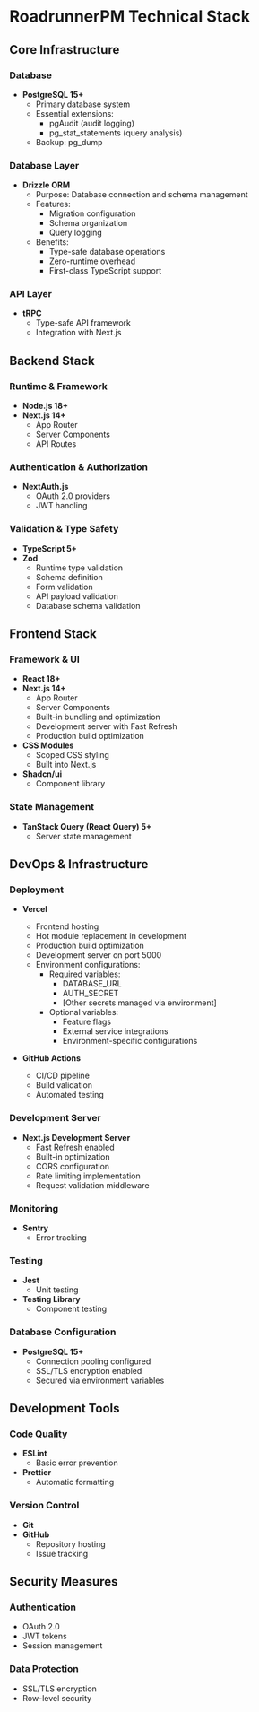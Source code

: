 # RoadrunnerPM Technical Stack

## Core Infrastructure

### Database
- **PostgreSQL 15+**
  - Primary database system
  - Essential extensions:
    - pgAudit (audit logging)
    - pg_stat_statements (query analysis)
  - Backup: pg_dump

### Database Layer
- **Drizzle ORM**
  - Purpose: Database connection and schema management
  - Features:
    - Migration configuration
    - Schema organization
    - Query logging
  - Benefits:
    - Type-safe database operations
    - Zero-runtime overhead
    - First-class TypeScript support

### API Layer
- **tRPC**
  - Type-safe API framework
  - Integration with Next.js

## Backend Stack

### Runtime & Framework
- **Node.js 18+**
- **Next.js 14+**
  - App Router
  - Server Components
  - API Routes

### Authentication & Authorization
- **NextAuth.js**
  - OAuth 2.0 providers
  - JWT handling

### Validation & Type Safety
- **TypeScript 5+**
- **Zod**
  - Runtime type validation
  - Schema definition
  - Form validation
  - API payload validation
  - Database schema validation

## Frontend Stack

### Framework & UI
- **React 18+**
- **Next.js 14+**
  - App Router
  - Server Components
  - Built-in bundling and optimization
  - Development server with Fast Refresh
  - Production build optimization
- **CSS Modules**
  - Scoped CSS styling
  - Built into Next.js
- **Shadcn/ui**
  - Component library

### State Management
- **TanStack Query (React Query) 5+**
  - Server state management

## DevOps & Infrastructure

### Deployment

- **Vercel**
  - Frontend hosting
  - Hot module replacement in development
  - Production build optimization
  - Development server on port 5000
  - Environment configurations:
    - Required variables:
      - DATABASE_URL
      - AUTH_SECRET
      - [Other secrets managed via environment]
    - Optional variables:
      - Feature flags
      - External service integrations
      - Environment-specific configurations

- **GitHub Actions**
  - CI/CD pipeline
  - Build validation
  - Automated testing

### Development Server
- **Next.js Development Server**
  - Fast Refresh enabled
  - Built-in optimization
  - CORS configuration
  - Rate limiting implementation
  - Request validation middleware

### Monitoring
- **Sentry**
  - Error tracking

### Testing
- **Jest**
  - Unit testing
- **Testing Library**
  - Component testing

### Database Configuration
- **PostgreSQL 15+**
  - Connection pooling configured
  - SSL/TLS encryption enabled
  - Secured via environment variables

## Development Tools

### Code Quality
- **ESLint**
  - Basic error prevention
- **Prettier**
  - Automatic formatting

### Version Control
- **Git**
- **GitHub**
  - Repository hosting
  - Issue tracking

## Security Measures

### Authentication
- OAuth 2.0
- JWT tokens
- Session management

### Data Protection
- SSL/TLS encryption
- Row-level security
